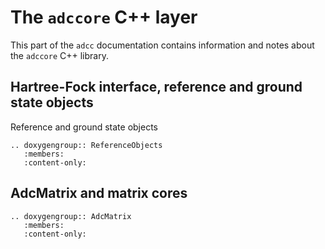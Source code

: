 # The `adccore` C++ layer

This part of the `adcc` documentation contains
information and notes about the `adccore` C++ library.

## Hartree-Fock interface, reference and ground state objects
Reference and ground state objects
```eval_rst
.. doxygengroup:: ReferenceObjects
   :members:
   :content-only:

```


## AdcMatrix and matrix cores
```eval_rst
.. doxygengroup:: AdcMatrix
   :members:
   :content-only:

```

<!--
## Tensor interface
TODO Symmetry ...



## Density computation and ISR
TODO


## Utilities
Timer, ...

exception, metadata
-->
